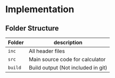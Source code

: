 # Implementation

## Folder Structure
Folder        | description
--------------| ----------------------------------------------
`inc`         | All header files
`src`         | Main source code for calculator
`build`       | Build output (Not included in git)

